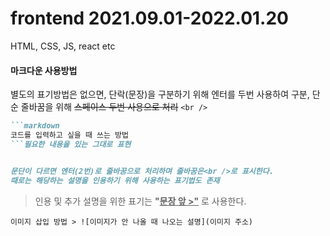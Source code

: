 # frontend 2021.09.01-2022.01.20

HTML, CSS, JS, react etc





#### 마크다운 사용방법

별도의 표기방법은 없으면, 단락(문장)을 구분하기 위해 엔터를 두번 사용하여 구분, 단순 줄바꿈을  위해 ~~스페이스 두번 사용으로 처리~~ `<br />`

``` markdown
```markdown
코드를 입력하고 싶을 때 쓰는 방법
```필요한 내용을 있는 그대로 표현


문단이 다르면 엔터(2번)로 줄바꿈으로 처리하며 줄바꿈은<br />로 표시한다.
때로는 해당하는 설명을 인용하기 위해 사용하는 표기법도 존재
```

> 인용 및 추가 설명을 위한 표기는 **"<u>문장 앞 >"</u>** 로 사용한다.



`이미지 삽입 방법 > ![이미지가 안 나올 때 나오는 설명](이미지 주소)`

